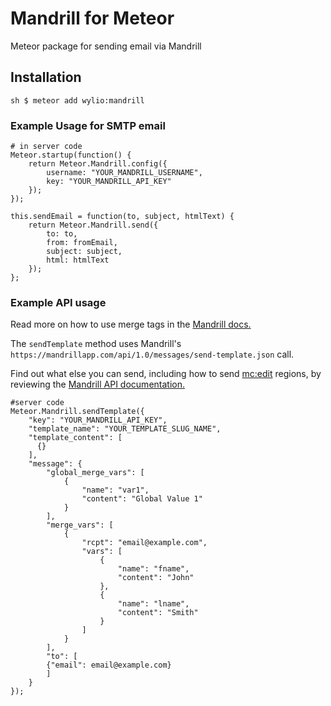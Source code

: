 Mandrill for Meteor
===============

Meteor package for sending email via Mandrill

##  Installation

`sh $ meteor add wylio:mandrill`

### Example Usage for SMTP email
    # in server code
    Meteor.startup(function() {
        return Meteor.Mandrill.config({
            username: "YOUR_MANDRILL_USERNAME",
            key: "YOUR_MANDRILL_API_KEY"
        });
    });

    this.sendEmail = function(to, subject, htmlText) {
        return Meteor.Mandrill.send({
            to: to,
            from: fromEmail,
            subject: subject,
            html: htmlText
        });
    };

### Example API usage
 Read more on how to use merge tags in the [Mandrill docs.](http://help.mandrill.com/entries/21678522-How-do-I-use-merge-tags-to-add-dynamic-content-)

The `sendTemplate` method uses Mandrill's `https://mandrillapp.com/api/1.0/messages/send-template.json` call.

Find out what else you can send, including how to send [mc:edit](http://help.mandrill.com/entries/21694286-How-do-I-add-dynamic-content-using-editable-regions-in-my-template-) regions, by reviewing the [Mandrill API documentation.](https://mandrillapp.com/api/docs/messages.JSON.html#method=send-template)

    #server code
    Meteor.Mandrill.sendTemplate({
        "key": "YOUR_MANDRILL_API_KEY",
        "template_name": "YOUR_TEMPLATE_SLUG_NAME",
        "template_content": [
          {}
        ],
        "message": {
            "global_merge_vars": [
                {
                    "name": "var1",
                    "content": "Global Value 1"
                }
            ],
            "merge_vars": [
                {
                    "rcpt": "email@example.com",
                    "vars": [
                        {
                            "name": "fname",
                            "content": "John"
                        },
                        {
                            "name": "lname",
                            "content": "Smith"
                        }
                    ]
                }
            ],
            "to": [
            {"email": email@example.com}
            ]
        }
    });
